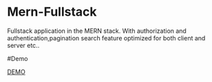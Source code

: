# Mern-Fullstack
Fullstack application in the MERN stack. With authorization and authentication,pagination search feature optimized for both client and server etc..

#Demo 

[DEMO](https://mernnjau.herokuapp.com/)
